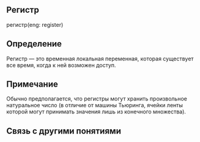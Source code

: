 ## Регистр
регистр(eng: register)
## Определение
Регистр — это временная локальная переменная, которая существует все время, когда к ней возможен доступ.
## Примечание 
Обычно предполагается, что регистры могут хранить произвольное натуральное число 
(в отличие от машины Тьюринга, ячейки ленты которой могут принимать значения лишь из конечного множества).
## Связь с другими понятиями
